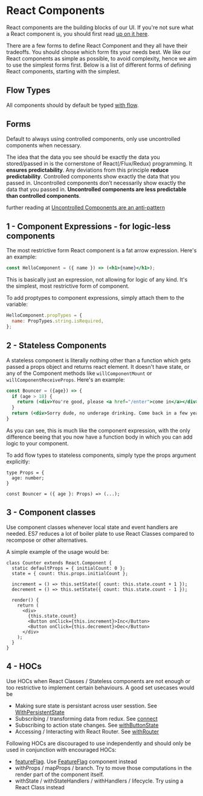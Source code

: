# React Components
React components are the building blocks of our UI. If you're not sure what a React component is, you should first read [up on it here](https://facebook.github.io/react/).

There are a few forms to define React Component and they all have their tradeoffs. You should choose which form fits your needs best. We like our React components as simple as possible, to avoid complexity, hence we aim to use the simplest forms first. Below is a list of different forms of defining React components, starting with the simplest.

## Flow Types
All components should by default be typed [with flow](https://flow.org/en/docs/react/).

## Forms

Default to always using controlled components, only use uncontrolled components when necessary.

The idea that the data you see should be exactly the data you stored/passed in is the cornerstone of React(/Flux/Redux) programming. It __ensures predictability__. Any deviations from this principle __reduce predictability__. Controlled components show exactly the data that you passed in. Uncontrolled components don’t necessarily show exactly the data that you passed in. __Uncontrolled components are less predictable than controlled components__.

further reading at [Uncontrolled Components are an anti-pattern](https://medium.com/@jedwards8/uncontrolled-components-are-an-anti-pattern-abbdd86fd39e#.rzr8uan2c)

## 1 - Component Expressions - for logic-less components
The most restrictive form React component is a fat arrow expression. Here's an example:

```jsx
const HelloComponent = ({ name }) => (<h1>{name}</h1>);
```

This is basically just an expression, not allowing for logic of any kind. It's the simplest, most restrictive form of component.

To add proptypes to component expressions, simply attach them to the variable:
```js
HelloComponent.propTypes = {
  name: PropTypes.string.isRequired,
};
```

## 2 - Stateless Components
A stateless component is literally nothing other than a function which gets passed a props object and returns react element. It doesn't have state, or any of the Component methods like `willComponentMount` or `willComponentReceiveProps`. Here's an example:

```jsx
const Bouncer = ({age}) => {
  if (age > 18) {
    return (<div>You're good, please <a href="/enter">come in</a></div>);
  }
  return (<div>Sorry dude, no underage drinking. Come back in a few years.</div>);
}
```
As you can see, this is much like the component expression, with the only difference beeing that you now have a function body in which you can add logic to your component.

To add flow types to stateless components, simply type the props argument explicitly:
```
type Props = {
  age: number;
}

const Bouncer = ({ age }: Props) => (...);
```

## 3 - Component classes

Use component classes whenever local state and event handlers are needed. ES7 reduces a lot of boiler plate to use React Classes compared to recompose or other alternatives. 

A simple example of the usage would be:
```
class Counter extends React.Component {
  static defaultProps = { initialCount: 0 }; 
  state = { count: this.props.initialCount }; 

  increment = () => this.setState({ count: this.state.count + 1 });
  decrement = () => this.setState({ count: this.state.count - 1 });

  render() {
    return (
      <div>
        {this.state.count}
        <Button onClick={this.increment}>Inc</Button>
        <Button onClick={this.decrement}>Dec</Button>
      </div>
    );
  }
}
```

## 4 - HOCs

Use HOCs when React Classes / Stateless components are not enough or too restrictive to implement certain behaviours. A good set usecases would be

- Making sure state is persistant across user sesstion. See [WithPersistentState](https://github.com/rainforestapp/regenwald/tree/develop/src/app/utilities/withPersistentState)
- Subscribing / transforming data from redux. See [connect](http://redux.js.org/docs/basics/UsageWithReact.html)
- Subscribing to action state changes. See [withButtonState](https://github.com/rainforestapp/regenwald/tree/develop/src/app/components/Button/withButtonState.js)
- Accessing / Interacting with React Router. See [withRouter](https://github.com/ReactTraining/react-router/blob/master/packages/react-router/docs/api/withRouter.md)

Following HOCs are discouraged to use independently and should only be used in conjunction with encouraged HOCs:
- [featureFlag](https://github.com/rainforestapp/regenwald/tree/develop/src/app/utilities/featureFlag). Use [FeatureFlag](https://github.com/rainforestapp/regenwald/blob/develop/src/app/v2/components/FeatureFlag/index.js) component instead
- withProps / mapProps / branch. Try to move those computations in the render part of the component itself.
- withState / withStateHandlers / withHandlers / lifecycle. Try using a React Class instead
